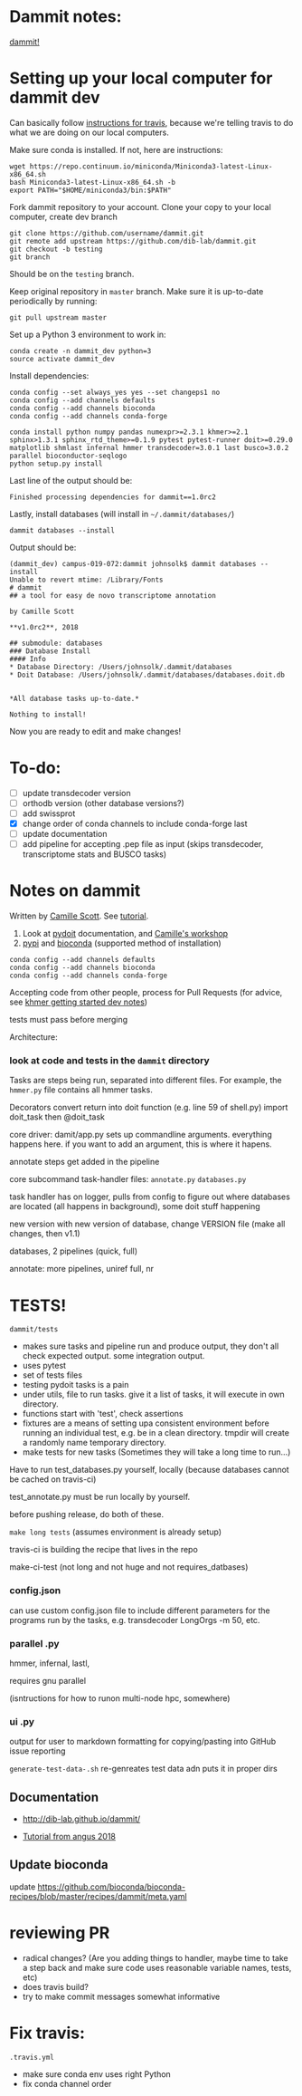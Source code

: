 Dammit notes:
============

[dammit!](https://github.com/dib-lab/dammit)


# Setting up your local computer for dammit dev

Can basically follow [instructions for travis](https://github.com/dib-lab/dammit/blob/master/.travis.yml), because we're telling travis to do what we are doing on our local computers.

Make sure conda is installed. If not, here are instructions:
```
wget https://repo.continuum.io/miniconda/Miniconda3-latest-Linux-x86_64.sh
bash Miniconda3-latest-Linux-x86_64.sh -b
export PATH="$HOME/miniconda3/bin:$PATH"
```

Fork dammit repository to your account. Clone your copy to your local computer, create dev branch

```
git clone https://github.com/username/dammit.git
git remote add upstream https://github.com/dib-lab/dammit.git 
git checkout -b testing
git branch
```
Should be on the `testing` branch.

Keep original repository in `master` branch. Make sure it is up-to-date periodically by running:
```
git pull upstream master
```
Set up a Python 3 environment to work in:

```
conda create -n dammit_dev python=3
source activate dammit_dev
```
Install dependencies:
```
conda config --set always_yes yes --set changeps1 no
conda config --add channels defaults
conda config --add channels bioconda
conda config --add channels conda-forge

conda install python numpy pandas numexpr>=2.3.1 khmer>=2.1 sphinx>1.3.1 sphinx_rtd_theme>=0.1.9 pytest pytest-runner doit>=0.29.0 matplotlib shmlast infernal hmmer transdecoder=3.0.1 last busco=3.0.2 parallel bioconductor-seqlogo
python setup.py install
```
Last line of the output should be:
```
Finished processing dependencies for dammit==1.0rc2
```

Lastly, install databases  (will install in `~/.dammit/databases/`)
```
dammit databases --install
```
Output should be:
```
(dammit_dev) campus-019-072:dammit johnsolk$ dammit databases --install
Unable to revert mtime: /Library/Fonts
# dammit
## a tool for easy de novo transcriptome annotation

by Camille Scott

**v1.0rc2**, 2018

## submodule: databases
### Database Install
#### Info
* Database Directory: /Users/johnsolk/.dammit/databases
* Doit Database: /Users/johnsolk/.dammit/databases/databases.doit.db


*All database tasks up-to-date.*

Nothing to install!
```
Now you are ready to edit and make changes!

# To-do:

- [ ] update transdecoder version
- [ ] orthodb version (other database versions?)
- [ ] add swissprot
- [x] change order of conda channels to include conda-forge last
- [ ] update documentation
- [ ] add pipeline for accepting .pep file as input (skips transdecoder, transcriptome stats and BUSCO tasks)

# Notes on dammit

Written by [Camille Scott](http://www.camillescott.org/). See [tutorial](https://angus.readthedocs.io/en/2018/dammit_annotation.html).

1. Look at [pydoit](http://pydoit.org/index.html) documentation, and [Camille's workshop](https://dib-training.readthedocs.io/en/pub/2016-01-20-pydoit-lr.html)
2. [pypi](https://pypi.org/project/dammit/#history) and [bioconda](https://anaconda.org/bioconda/dammit) (supported method of installation)

```
conda config --add channels defaults
conda config --add channels bioconda
conda config --add channels conda-forge
```

Accepting code from other people, process for Pull Requests (for advice, see [khmer getting started dev notes](https://khmer.readthedocs.io/en/latest/dev/getting-started.html))

tests must pass before merging

Architecture:

### look at code and tests in the `dammit` directory

Tasks are steps being run, separated into different files. For example, the `hmmer.py` file contains all hmmer tasks. 

Decorators convert return into doit function (e.g. line 59 of shell.py) import doit_task then @doit_task

core driver: damit/app.py sets up commandline arguments. everything happens here. if you want to add an argument, this is where it hapens.  

annotate steps get added in the pipeline

core subcommand task-handler files:
`annotate.py`
`databases.py`

task handler has on logger, pulls from config to figure out where databases are located (all happens in background), some doit stuff happening

new version with new version of database, change VERSION file
(make all changes, then v1.1)

databases,  2 pipelines (quick, full)

annotate:
more pipelines, uniref full, nr




# TESTS!

`dammit/tests`
* makes sure tasks and pipeline run and produce output, they don't all check expected output. some integration output.
* uses pytest
* set of tests files
* testing pydoit tasks is a pain
* under utils, file to run tasks. give it a list of tasks, it will execute in own directory.
* functions start with 'test', check assertions
* fixtures are a means of setting upa consistent environment before running an individual test, e.g. be in a clean directory. tmpdir will create a randomly name temporary directory.
* make tests for new tasks (Sometimes they will take a long time to run...)


Have to run test_databases.py yourself, locally (because databases cannot be cached on travis-ci)

test_annotate.py must be run locally by yourself.

before pushing release, do both of these.

`make long tests` (assumes environment is already setup)

travis-ci is building the recipe that lives in the repo

make-ci-test (not long and not huge and not requires_datbases)


### config.json

can use custom config.json file to include different parameters for the programs run by the tasks, e.g. transdecoder LongOrgs -m 50, etc.

### parallel .py

hmmer, infernal, lastl, 

requires gnu parallel

(isntructions for how to runon multi-node hpc, somewhere)

### ui .py

output for user to markdown formatting for copying/pasting into GitHub issue reporting

`generate-test-data-.sh` re-genreates test data adn puts it in proper dirs

## Documentation

* http://dib-lab.github.io/dammit/

* [Tutorial from angus 2018](https://angus.readthedocs.io/en/2018/dammit_annotation.html)

## Update bioconda

update https://github.com/bioconda/bioconda-recipes/blob/master/recipes/dammit/meta.yaml


# reviewing PR

* radical changes? (Are you adding things to handler, maybe time to take a step back and make sure code uses reasonable variable names, tests, etc)
* does travis build?
* try to make commit messages somewhat informative

# Fix travis:
`.travis.yml`
* make sure conda env uses right Python
* fix conda channel order


